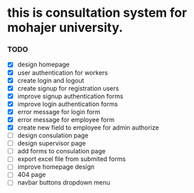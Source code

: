 # this is consultation system for mohajer university.

### TODO
- [X] design homepage
- [X] user authentication for workers
- [X] create login and logout
- [X] create signup for registration users
- [X] improve signup authentication forms
- [X] improve login authentication forms
- [X] error message for login form
- [X] error message for employee form
- [X] create new field to employee for admin authorize
- [ ] design consulation page
- [ ] design supervisor page
- [ ] add forms to consulation page
- [ ] export excel file from submited forms
- [ ] improve homepage design
- [ ] 404 page
- [ ] navbar buttons dropdown menu
